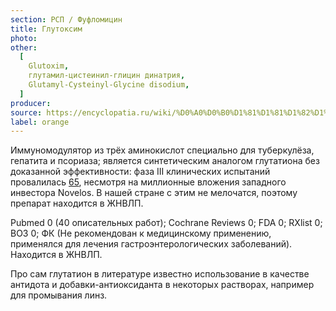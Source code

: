 ```yaml
---
section: РСП / Фуфломицин
title: Глутоксим
photo:
other:
  [
    Glutoxim,
    глутамил-цистеинил-глицин динатрия,
    Glutamyl-Cysteinyl-Glycine disodium,
  ]
producer:
source: https://encyclopatia.ru/wiki/%D0%A0%D0%B0%D1%81%D1%81%D1%82%D1%80%D0%B5%D0%BB%D1%8C%D0%BD%D1%8B%D0%B9_%D1%81%D0%BF%D0%B8%D1%81%D0%BE%D0%BA_%D0%BF%D1%80%D0%B5%D0%BF%D0%B0%D1%80%D0%B0%D1%82%D0%BE%D0%B2
label: orange
---
```


Иммуномодулятор из трёх аминокислот специально для туберкулёза, гепатита и псориаза; является синтетическим аналогом глутатиона без доказанной эффективности: фаза III клинических испытаний провалилась [65](http://www.fiercebiotech.com/special-report/top-10-phase-iii-failures-of-2010), несмотря на миллионные вложения западного инвестора Novelos. В нашей стране с этим не мелочатся, поэтому препарат находится в ЖНВЛП.

Pubmed 0 (40 описательных работ); Cochrane Reviews 0; FDA 0; RXlist 0; ВОЗ 0; ФК (Не рекомендован к медицинскому
применению, применялся для лечения гастроэнтерологических заболеваний). Находится в ЖНВЛП.

Про сам глутатион в литературе известно использование в качестве антидота и добавки-антиоксиданта в некоторых растворах, например для промывания линз.
